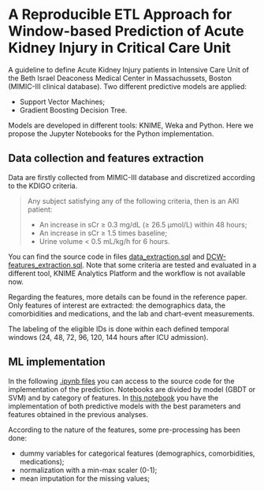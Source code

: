 # A Reproducible ETL Approach for Window-based Prediction of Acute Kidney Injury in Critical Care Unit
A guideline to define Acute Kidney Injury patients in Intensive Care Unit of the Beth Israel Deaconess Medical Center in Massachussets, Boston (MIMIC-III clinical database).
Two different predictive models are applied: 
- Support Vector Machines;
- Gradient Boosting Decision Tree.

Models are developed in different tools: KNIME, Weka and Python.
Here we propose the Jupyter Notebooks for the Python implementation. 

## Data collection and features extraction

Data are firstly collected from MIMIC-III database and discretized according to the KDIGO criteria. 
> Any subject satisfying any of the following criteria, then is an AKI patient: 
> - An increase in sCr ≥ 0.3 mg/dL (≥ 26.5 μmol/L) within  48  hours;
> - An increase in sCr ≥ 1.5 times baseline;
> - Urine volume < 0.5 mL/kg/h for 6 hours.

You can find the source code in files [data_extraction.sql](https://github.com/iscrn/prediction-aki/blob/main/data_extraction.sql) and [DCW-features_extraction.sql](https://github.com/iscrn/prediction-aki/blob/main/DCW-features_extraction.sql). Note that some criteria are tested and evaluated in a different tool, KNIME Analytics Platform and the workflow is not available now. 

Regarding the features, more details can be found in the reference paper. 
Only features of interest are extracted: the demographics data, the comorbidities and medications, and the lab and chart-event measurements. 

The labeling of the eligible IDs is done within each defined temporal windows (24, 48, 72, 96, 120, 144 hours after ICU admission). 

## ML implementation
In the following [.ipynb files](https://github.com/iscrn/prediction-aki) you can access to the source code for the implementation of the prediction. 
Notebooks are divided by model (GBDT or SVM) and by category of features. 
In [this notebook](https://github.com/iscrn/prediction-aki/blob/main/Predictions%20with%20the%20best%20features.ipynb) you have the implementation of both predictive models with the best parameters and features obtained in the previous analyses. 

According to the nature of the features, some pre-processing has been done: 
- dummy variables for categorical features (demographics, comorbidities, medications);
- normalization with a min-max scaler (0-1);
- mean imputation for the missing values;

